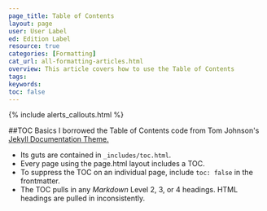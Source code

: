 ```yaml
---
page_title: Table of Contents
layout: page
user: User Label
ed: Edition Label
resource: true
categories: [Formatting]
cat_url: all-formatting-articles.html
overview: This article covers how to use the Table of Contents
tags:
keywords:
toc: false
---
```

{% include alerts_callouts.html %}

##TOC Basics
I borrowed the Table of Contents code from Tom Johnson's <a href="https://github.com/tomjohnson1492/documentation-theme-jekyll">Jekyll Documentation Theme.</a>

- Its guts are contained in ```_includes/toc.html```.
- Every page using the page.html layout includes a TOC.
- To suppress the TOC on an individual page, include ```toc: false``` in the frontmatter.
- The TOC pulls in any _Markdown_ Level 2, 3, or 4 headings. HTML headings are pulled in inconsistently.
